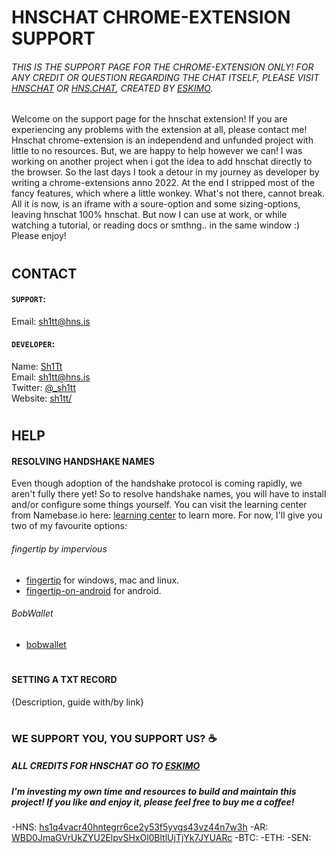 # HNSCHAT CHROME-EXTENSION SUPPORT

###### THIS IS THE SUPPORT PAGE FOR THE CHROME-EXTENSION ONLY! FOR ANY CREDIT OR QUESTION REGARDING THE CHAT ITSELF, PLEASE VISIT [HNSCHAT](https://hnschat/) OR [HNS.CHAT](https://hns.chat/), CREATED BY [ESKIMO](https://github.com/eskimo).

<!-- LOGO -->
Welcome on the support page for the hnschat extension! 
If you are experiencing any problems with the extension at all, please contact me!
Hnschat chrome-extension is an independend and unfunded project with little to no resources. But, we are happy to help however we can!
I was working on another project when i got the idea to add hnschat directly to the browser. So the last days I took a detour in my journey as developer by writing a chrome-extensions anno 2022. At the end I stripped most of the fancy features, which where a little wonkey. What's not there, cannot break. All it is now, is an iframe with a soure-option and some sizing-options, leaving hnschat 100% hnschat. But now I can use at work, or while watching a tutorial, or reading docs or smthng.. in the same window :) Please enjoy!  
#


## CONTACT

#### `SUPPORT`:
<!-- AVATAR -->
Email: [sh1tt@hns.is](sh1tt@hns.is)

#### `DEVELOPER`:
<!-- AVATAR -->
Name: [Sh1Tt](http://sh1tt.hdns.one/)  
Email: [sh1tt@hns.is](sh1tt@hns.is)  
Twitter: [@_sh1tt](twitter.com/sh1tt)  
Website: [sh1tt/](http://sh1tt/)  

#


## HELP

#### RESOLVING HANDSHAKE NAMES
Even though adoption of the handshake protocol is coming rapidly, we aren't fully there yet!
So to resolve handshake names, you will have to install and/or configure some things yourself.
You can visit the learning center from Namebase.io here: [learning center](namebase.io/learningcenter) to learn more.
For now, I'll give you two of my favourite options:
###### fingertip by impervious
- [fingertip](impervious.com/fingertip.html) for windows, mac and linux.
- [fingertip-on-android](https://gist.github.com/Noxturnix/d47eeab10ef95636391507b28ec84ff4) for android.
###### BobWallet
- [bobwallet](bobwallet.io)

#

#### SETTING A TXT RECORD

{Description, guide with/by link}

#

### WE SUPPORT YOU, YOU SUPPORT US? ☕

##### ALL CREDITS FOR HNSCHAT GO TO [ESKIMO](https://github.com/eskimo)

##### I'm investing my own time and resources to build and maintain this project! If you like and enjoy it, please feel free to buy me a coffee!
-HNS: [hs1q4vacr40hntegrr6ce2y53f5yvgs43vz44n7w3h](hs1q4vacr40hntegrr6ce2y53f5yvgs43vz44n7w3h)
-AR: [WBD0JmaGVrUkZYU2ElpvSHxOl0BltlUjTjYk7JYUARc](WBD0JmaGVrUkZYU2ElpvSHxOl0BltlUjTjYk7JYUARc)
-BTC:
-ETH:
-SEN:
##
